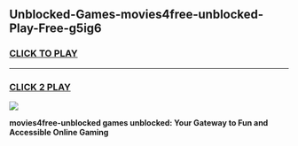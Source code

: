 
## Unblocked-Games-movies4free-unblocked-Play-Free-g5ig6
<h3>
<a href="https://premium76.site?title=movies4free-unblocked&ref=18A1">CLICK TO PLAY</a></h3>
<hr>

<h3>
<a href="https://premium76.site?title=movies4free-unblocked&ref=18A1">CLICK 2 PLAY</a>
  
</h3>

<a href="https://premium76.site?title=movies4free-unblocked&ref=18A1"><img src="https://clearcache.store/games.png"></a>


**movies4free-unblocked games unblocked: Your Gateway to Fun and Accessible Online Gaming**
